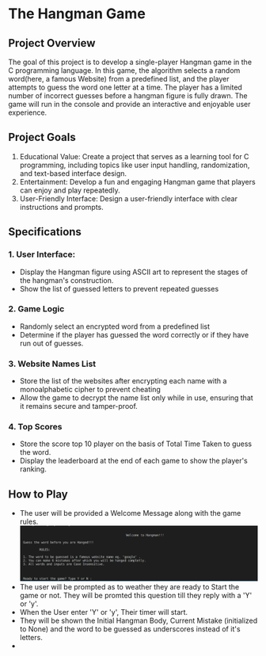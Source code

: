 # The Hangman Game

## Project Overview
The goal of this project is to develop a single-player Hangman game in the C programming language. In this game, the algorithm selects a random word(here, a famous Website) from a predefined list, and the player attempts to guess the word one letter at a time. The player has a limited number of incorrect guesses before a hangman figure is fully drawn. The game will run in the console and provide an interactive and enjoyable user experience.


## Project Goals

1. Educational Value: Create a project that serves as a learning tool for C programming, including topics like user input handling, randomization, and text-based interface design.
2. Entertainment: Develop a fun and engaging Hangman game that players can enjoy and play repeatedly.
3. User-Friendly Interface: Design a user-friendly interface with clear instructions and prompts.

## Specifications

### 1. User Interface:
<ul>
    <li>Display the Hangman figure using ASCII art to represent the stages of the hangman's construction.</li>
    <li>Show the list of guessed letters to prevent repeated guesses</li>
</ul>

### 2. Game Logic
<ul>
    <li>Randomly select an encrypted word from a predefined list</li>
    <li>Determine if the player has guessed the word correctly or if they have run out of guesses.</li>
</ul>

### 3. Website Names List
<ul>
    <li>Store the list of the websites after encrypting each name with a monoalphabetic cipher to prevent cheating</li>
    <li>Allow the game to decrypt the name list only while in use, ensuring that it remains secure and tamper-proof.</li>
</ul>

### 4. Top Scores
<ul>
    <li>Store the score top 10 player on the basis of Total Time Taken to guess the word. </li>
    <li>Display the leaderboard at the end of each game to show the player's ranking.</li>
</ul>

## How to Play
<ul>
<li> The user will be provided a Welcome Message along with the game rules. <br>
<img src="assets/rules.png">
<li> The user will be prompted as to weather they are ready to Start the game or not. They will be promted this question till they reply with a 'Y' or 'y'.
<li> When the User enter 'Y' or 'y', Their timer will start.
<li> They will be shown the Initial Hangman Body, Current Mistake (initialized to None) and the word to be guessed as underscores instead of it's letters.
<li> 
</ul>
